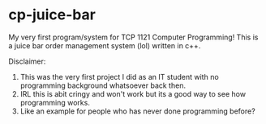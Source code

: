 # cp-juice-bar
My very first program/system for TCP 1121 Computer Programming! This is a juice bar order management system (lol) written in c++.

Disclaimer: 
1. This was the very first project I did as an IT student with no programming background whatsoever back then. 
2. IRL this is abit cringy and won't work but its a good way to see how programming works. 
3. Like an example for people who has never done programming before? 
